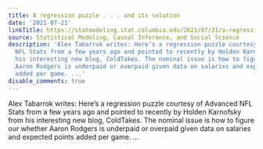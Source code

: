 ```yaml
---
title: A regression puzzle . . . and its solution
date: '2021-07-21'
linkTitle: https://statmodeling.stat.columbia.edu/2021/07/21/a-regression-puzzle-and-its-solution/
source: Statistical Modeling, Causal Inference, and Social Science
description: 'Alex Tabarrok writes: Here’s a regression puzzle courtesy of Advanced
  NFL Stats from a few years ago and pointed to recently by Holden Karnofsky from
  his interesting new blog, ColdTakes. The nominal issue is how to figure our whether
  Aaron Rodgers is underpaid or overpaid given data on salaries and expected points
  added per game. ...'
disable_comments: true
---
```

Alex Tabarrok writes: Here’s a regression puzzle courtesy of Advanced NFL Stats from a few years ago and pointed to recently by Holden Karnofsky from his interesting new blog, ColdTakes. The nominal issue is how to figure our whether Aaron Rodgers is underpaid or overpaid given data on salaries and expected points added per game. ...
